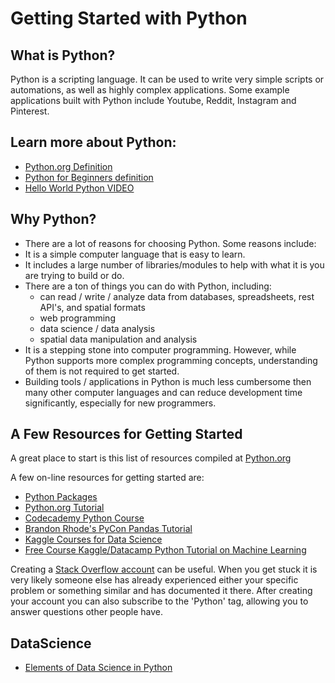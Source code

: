# Getting Started with Python

## What is Python?
Python is a scripting language. It can be used to write very simple scripts or automations, as well as highly complex applications. Some example applications built with Python include Youtube, Reddit, Instagram and Pinterest.

## Learn more about Python:
- [Python.org Definition](https://www.python.org/doc/essays/blurb/)
- [Python for Beginners definition](http://www.pythonforbeginners.com/learn-python/what-is-python/)
- [Hello World Python VIDEO](https://www.youtube.com/watch?v=aXKVOLwpDg8)

## Why Python?
- There are a lot of reasons for choosing Python. Some reasons include:
- It is a simple computer language that is easy to learn.
- It includes a large number of libraries/modules to help with what it is you are trying to build or do.
- There are a ton of things you can do with Python, including:
    - can read / write / analyze data from databases, spreadsheets, rest API's, and spatial formats
    - web programming
    - data science / data analysis
    - spatial data manipulation and analysis
- It is a stepping stone into computer programming. However, while Python supports more complex programming concepts, understanding of them is not required to get started.
- Building tools / applications in Python is much less cumbersome then many other computer languages and can reduce development time significantly, especially for new programmers.

## A Few Resources for Getting Started
A great place to start is this list of resources compiled at [Python.org](https://wiki.python.org/moin/BeginnersGuide/Programmers)

A few on-line resources for getting started are:
- [Python Packages](https://ubc-mds.github.io/py-pkgs/setup.html)
- [Python.org Tutorial](https://docs.python.org/3/tutorial/)
- [Codecademy Python Course](https://www.codecademy.com/catalog/language/python)
- [Brandon Rhode's PyCon Pandas Tutorial](https://github.com/brandon-rhodes/pycon-pandas-tutorial)
- [Kaggle Courses for Data Science](https://www.kaggle.com/learn/overview)
- [Free Course Kaggle/Datacamp Python Tutorial on Machine Learning](https://www.datacamp.com/courses/kaggle-python-tutorial-on-machine-learning)

Creating a [Stack Overflow account](https://stackoverflow.com/) can be useful. When you get stuck it is very likely someone else has already experienced either your specific problem or something similar and has documented it there. After creating your account you can also subscribe to the 'Python' tag, allowing you to answer questions other people have.

## DataScience

- [Elements of Data Science in Python](https://allendowney.github.io/ElementsOfDataScience/index.html)
